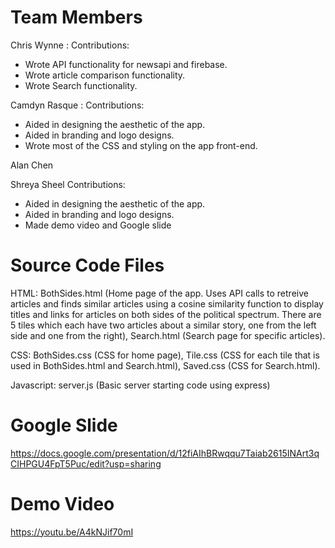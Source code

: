# Team Members 

Chris Wynne : 
Contributions: 
  - Wrote API functionality for newsapi and firebase.
  - Wrote article comparison functionality.
  - Wrote Search functionality. 


Camdyn Rasque :
Contributions: 
  - Aided in designing the aesthetic of the app.
  - Aided in branding and logo designs.
  - Wrote most of the CSS and styling on the app front-end.


Alan Chen 


Shreya Sheel 
Contributions: 
  - Aided in designing the aesthetic of the app.
  - Aided in branding and logo designs.
  - Made demo video and Google slide 


# Source Code Files 

HTML: 
BothSides.html (Home page of the app. Uses API calls to retreive articles and finds similar articles using a cosine similarity function to display titles and links for articles on both sides of the political spectrum. There are 5 tiles which each have two articles about a similar story, one from the left side and one from the right),
Search.html (Search page for specific articles).

CSS: 
BothSides.css (CSS for home page),
Tile.css (CSS for each tile that is used in BothSides.html and Search.html),
Saved.css (CSS for Search.html).

Javascript: 
server.js (Basic server starting code using express)


# Google Slide 

https://docs.google.com/presentation/d/12fiAIhBRwqqu7Taiab2615INArt3qCIHPGU4FpT5Puc/edit?usp=sharing


# Demo Video 

https://youtu.be/A4kNJif70mI

